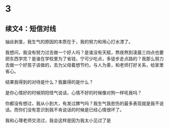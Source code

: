# 3



## 续文4：短信对线

抽丝剥茧，我生气的原因的本质在于，我的努力和用心打水漂了。

我想问，我没有努力过去做一个好人吗？是谁没有天赋，熬夜熬到凌晨三四点也要把东西学完？是谁在学校里为了省钱，宁可少吃点，多徒步走点路的？我那么努力去做一个好孩子该做的，去为父母着想节约，与人为善，和老师打好关系，给家里省心。

结果我得到的对待是什么？我赢得的是什么？

是你心情好的时候阴阳怪气说话，心情不好的时候像对狗一样吼我吗？

你都没有想过，我从小到大，有发过脾气吗？我生气我悲伤的最多表现就是我不说话。而你们没有意识到我不肯说话的时候是已经心情很坏了。

我和心理老师交流过，我会这样是因为我太小见过了是

